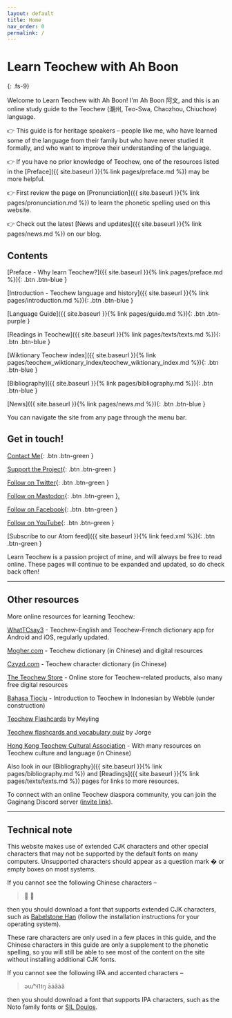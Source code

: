 ```yaml
---
layout: default
title: Home
nav_order: 0
permalink: /
---
```


Learn Teochew with Ah Boon
==========================
{: .fs-9}

Welcome to Learn Teochew with Ah Boon! I'm Ah Boon 阿文, and this is an online
study guide to the Teochew (潮州, Teo-Swa, Chaozhou, Chiuchow) language.

👉 This guide is for heritage speakers – people like me, who have learned some
of the language from their family but who have never studied it formally, and
who want to improve their understanding of the language.

👉 If you have no prior knowledge of Teochew, one of the resources listed in the
[Preface]({{ site.baseurl }}{% link pages/preface.md %}) may be more helpful.

👉 First review the page on [Pronunciation]({{ site.baseurl }}{% link pages/pronunciation.md %}) to learn the
phonetic spelling used on this website.

👉 Check out the latest [News and updates]({{ site.baseurl }}{% link pages/news.md %}) on our blog.


Contents
--------

[Preface - Why learn Teochew?]({{ site.baseurl }}{% link pages/preface.md %}){: .btn .btn-blue }

[Introduction - Teochew language and history]({{ site.baseurl }}{% link pages/introduction.md %}){: .btn .btn-blue }

[Language Guide]({{ site.baseurl }}{% link pages/guide.md %}){: .btn .btn-purple }

[Readings in Teochew]({{ site.baseurl }}{% link pages/texts/texts.md %}){: .btn .btn-blue }

[Wiktionary Teochew index]({{ site.baseurl }}{% link pages/teochew_wiktionary_index/teochew_wiktionary_index.md %}){: .btn .btn-blue }

[Bibliography]({{ site.baseurl }}{% link pages/bibliography.md %}){: .btn .btn-blue }

[News]({{ site.baseurl }}{% link pages/news.md %}){: .btn .btn-blue }

You can navigate the site from any page through the menu bar.


Get in touch!
-------------

[Contact Me](https://forms.gle/igjwwiz2z2Dpr3SE6){: .btn .btn-green }

[Support the Project](https://ko-fi.com/kbseah){: .btn .btn-green }

[Follow on Twitter](https://twitter.com/LearnTeochew){: .btn .btn-green }

[Follow on Mastodon](https://mastodon.online/@LearnTeochew){: .btn .btn-green }<a rel="me" href="https://mastodon.online/@LearnTeochew">.</a>

[Follow on Facebook](https://www.facebook.com/learnteochew){: .btn .btn-green }

[Follow on YouTube](https://www.youtube.com/channel/UC3TQkt5FCTKGyX_oRt0HTlA){: .btn .btn-green }

[Subscribe to our Atom feed]({{ site.baseurl }}{% link feed.xml %}){: .btn .btn-green }

Learn Teochew is a passion project of mine, and will always be free to read
online. These pages will continue to be expanded and updated, so do check back
often!

<hr />

Other resources
---------------

More online resources for learning Teochew:

[WhatTCsay3](https://tcknow.com/) - Teochew-English and Teochew-French dictionary app for Android and iOS, regularly updated.

[Mogher.com](https://www.mogher.com) - Teochew dictionary (in Chinese) and digital resources

[Czyzd.com](http://www.czyzd.com) - Teochew character dictionary (in Chinese)

[The Teochew Store](https://www.theteochewstore.org) - Online store for Teochew-related products, also many free digital resources

[Bahasa Tiociu](https://www.tiociu.com) - Introduction to Teochew in Indonesian by Webble (under construction)

[Teochew Flashcards](https://learningteochew.com/flashcards) by Meyling

[Teochew flashcards and vocabulary quiz](https://teochew.hiphipjorge.com) by Jorge

[Hong Kong Teochew Cultural Association](https://www.tc-culture.hk) - With many resources on Teochew culture and language (in Chinese)

Also look in our [Bibliography]({{ site.baseurl }}{% link pages/bibliography.md
%}) and [Readings]({{ site.baseurl }}{% link pages/texts/texts.md %}) pages for
links to more resources.

To connect with an online Teochew diaspora community, you can join the Gaginang
Discord server ([invite link](https://discord.gg/uuA6eAUaNc)).

<hr />

Technical note
--------------

This website makes use of extended CJK characters and other special characters
that may not be supported by the default fonts on many computers. Unsupported
characters should appear as a question mark � or empty boxes on most systems.

If you cannot see the following Chinese characters –

> 𠁞
> 𫢗

then you should download a font that supports extended CJK characters, such as
[Babelstone Han](https://babelstone.co.uk/Fonts/Han.html) (follow the installation
instructions for your operating system).

These rare characters are only used in a few places in this guide, and the
Chinese characters in this guide are only a supplement to the phonetic spelling,
so you will still be able to see most of the content on the site without
installing additional CJK fonts.

If you cannot see the following IPA and accented characters –

> əɯʰ˧˥˦ŋ
> āáǎàâ

then you should download a font that supports IPA characters, such as the Noto
family fonts or [SIL Doulos](https://software.sil.org/doulos/).
